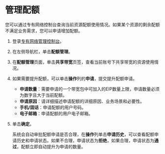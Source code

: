 # 管理配额

您可以通过专有网络控制台查询当前资源配额使用情况。如果某个资源的剩余配额不满足业务需求，您可以申请增加配额。

1.  登录[专有网络管理控制台](https://vpcnext.console.aliyun.com/vpc)。

2.  在左侧导航栏，单击**配额管理**。

3.  在**配额管理**页面，单击**共享带宽**页签，查看当前账号下共享带宽的资源使用情况。

4.  如果需要提升配额，可以单击**操作**列的**申请**，提交提升配额申请。

    -   **申请数量**：需要申请的一个带宽包中可加入的EIP数量上限，申请数量必须为数字且大于当前配额。
    -   **申请原因**：请详细描述申请配额的详细原因、业务场景和必要性。
    -   **手机/固话**：申请配额的用户号码。
    -   **电子邮箱**：申请配额的用户电子邮箱。
5.  单击**确定**。

    系统会自动审批配额申请是否合理，在**操作**列单击**申请历史**，可以查看配额申请历史和申请状态。如果不合理，申请状态为**拒绝**，如果合理，申请状态为**通过**，配额立即自动提升为申请的数量。


